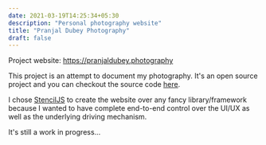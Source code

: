 ```yaml
---
date: 2021-03-19T14:25:34+05:30
description: "Personal photography website"
title: "Pranjal Dubey Photography"
draft: false
---
```


Project website: https://pranjaldubey.photography

This project is an attempt to document my photography. It's an open source project and you can checkout the source code [here](https://github.com/pranjalworm/click "Source code of Pranjal Dubey Photography").

I chose [StencilJS](https://https://stenciljs.com/ "StencilJS") to create the website over any fancy library/framework because I wanted to have complete end-to-end control over the UI/UX as well as the underlying driving mechanism.

It's still a work in progress...